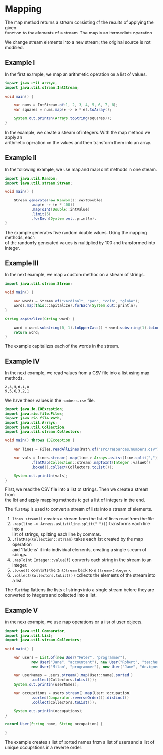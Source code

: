 # Mapping

The map method returns a stream consisting of the results of applying the given  
function to the elements of a stream. The map is an itermediate operation.  

We change stream elements into a new stream; the original source is not  
modified.  

## Example I

In the first example, we map an arithmetic operation on a list of values.  

```java
import java.util.Arrays;
import java.util.stream.IntStream;

void main() {

    var nums = IntStream.of(1, 2, 3, 4, 5, 6, 7, 8);
    var squares = nums.map(e -> e * e).toArray();

    System.out.println(Arrays.toString(squares));
}
```

In the example, we create a stream of integers. With the map method we apply an  
arithmetic operation on the values and then transform them into an array.  


## Example II

In the following example, we use map and mapToInt methods in one stream.  

```java
import java.util.Random;
import java.util.stream.Stream;

void main() {

    Stream.generate(new Random()::nextDouble)
            .map(e -> (e * 100))
            .mapToInt(Double::intValue)
            .limit(5)
            .forEach(System.out::println);
}
```

The example generates five random double values. Using the mapping methods, each  
of the randomly generated values is multiplied by 100 and transformed into   
integer.  


## Example III

In the next example, we map a custom method on a stream of strings.  

```java
import java.util.stream.Stream;

void main() {

    var words = Stream.of("cardinal", "pen", "coin", "globe");
    words.map(this::capitalize).forEach(System.out::println);
}

String capitalize(String word) {

    word = word.substring(0, 1).toUpperCase() + word.substring(1).toLowerCase();
    return word;
}
```

The example capitalizes each of the words in the stream.


## Example IV

In the next example, we read values from a CSV file into a list using map  
methods.   

```
2,3,5,6,1,0
9,5,6,3,2,1
```

We have these values in the `numbers.csv` file.

```java
import java.io.IOException;
import java.nio.file.Files;
import java.nio.file.Path;
import java.util.Arrays;
import java.util.Collection;
import java.util.stream.Collectors;

void main() throws IOException {

    var lines = Files.readAllLines(Path.of("src/resources/numbers.csv"));

    var vals = lines.stream().map(line-> Arrays.asList(line.split(",")))
            .flatMap(Collection::stream).mapToInt(Integer::valueOf)
            .boxed().collect(Collectors.toList());

    System.out.println(vals);
}
```

First, we read the CSV file into a list of strings. Then we create a stream from  
the list and apply mapping methods to get a list of integers in the end.  

The `flatMap` is used to convert a stream of lists into a stream of elements.  

1. `lines.stream()` creates a stream from the list of lines read from the file.  
2. `.map(line -> Arrays.asList(line.split(",")))` transforms each line into a  
   list of strings, splitting each line by commas.  
3. `.flatMap(Collection::stream)` takes each list created by the map operation  
   and 'flattens' it into individual elements, creating a single stream of  
   strings.  
4. `.mapToInt(Integer::valueOf)` converts each string in the stream to an integer.  
5. `.boxed()` converts the `IntStream` back to a `Stream<Integer>`.  
6. `.collect(Collectors.toList())` collects the elements of the stream into a list.  

The `flatMap` flattens the lists of strings into a single stream before they are  
converted to integers and collected into a list.  


## Example V

In the next example, we use map operations on a list of user objects.

```java
import java.util.Comparator;
import java.util.List;
import java.util.stream.Collectors;

void main() {

    var users = List.of(new User("Peter", "programmer"),
            new User("Jane", "accountant"), new User("Robert", "teacher"),
            new User("Milan", "programmer"), new User("Jane", "designer"));

    var userNames = users.stream().map(User::name).sorted()
            .collect(Collectors.toList());
    System.out.println(userNames);

    var occupations = users.stream().map(User::occupation)
            .sorted(Comparator.reverseOrder()).distinct()
            .collect(Collectors.toList());

    System.out.println(occupations);
}

record User(String name, String occupation) {

}
```

The example creates a list of sorted names from a list of users and a list of  
unique occupations in a reverse order.  


